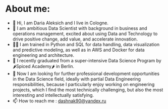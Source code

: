 # About me:
- 👋 Hi, I am Daria Aleksich and I live in Cologne.
- 💞️ I am ambitious Data Scientist with background in business and operations management, excited about using Data and Technology to drive positive change, add value, and accelerate innovation.
- 💪🏻 I am trained in Python and SQL for data handling, data visualization and predictive modeling, as well as in AWS and Docker for data engineering and architecture.
- 🌱 I recently graduated from a super-intensive Data Science Program by 🌶Spiced Academy🌶 in Berlin.
- 👀 Now I am looking for further professional development opportunities in the Data Science field, ideally with partial Data Engineering responsibilities, because I particularly enjoy working on engineering projects, which I find the most technically challenging, but also the most interesting and intellectually satisfying.
- 📫 How to reach me : dashnak90@yandex.ru 

<!---
dashnak90/dashnak90 is a ✨ special ✨ repository because its `README.md` (this file) appears on your GitHub profile.
You can click the Preview link to take a look at your changes.
--->

